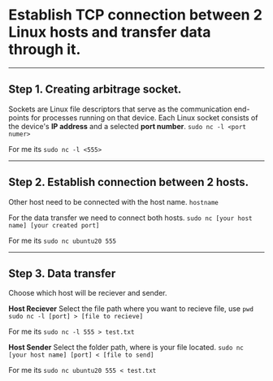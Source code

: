 # Establish TCP connection between 2 Linux hosts and transfer data through it.

---

## Step 1. Creating arbitrage socket.

Sockets are Linux file descriptors that serve as the communication end-points for processes running on that device.
Each Linux socket consists of the device's **IP address** and a selected **port number**.
```sudo nc -l <port numer>```

For me its ```sudo nc -l <555>```

---

## Step 2. Establish connection between 2 hosts.
 
Other host need to be connected with the host name.
```hostname```

For the data transfer we need to connect both hosts.
```sudo nc [your host name] [your created port]```

For me its ```sudo nc ubuntu20 555```

---

## Step 3. Data transfer

Choose which host will be reciever and sender.

**Host Reciever**
Select the file path where you want to recieve file, use ```pwd```
```sudo nc -l [port] > [file to recieve]```

For me its ```sudo nc -l 555 > test.txt```

**Host Sender**
Select the folder path, where is your file located.
```sudo nc [your host name] [port] < [file to send]```

For me its ```sudo nc ubuntu20 555 < test.txt```

